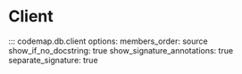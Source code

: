 # Client

::: codemap.db.client
    options:
      members_order: source
      show_if_no_docstring: true
      show_signature_annotations: true
      separate_signature: true

